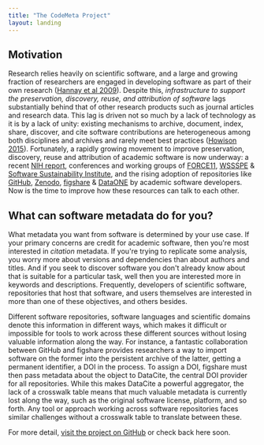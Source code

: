```yaml
---
title: "The CodeMeta Project"
layout: landing
---
```


## Motivation

Research relies heavily on scientific software, and a large and growing fraction of researchers are engaged in developing software as part of their own research ([Hannay et al 2009](https://doi.org/10.1109/SECSE.2009.5069155 "How do scientists develop and use scientific software?")). Despite this, _infrastructure to  support the preservation, discovery, reuse, and attribution of software_ lags substantially behind that of other research products such as journal  articles and research data. This lag is driven not so much by a lack of  technology as it is by a lack of unity: existing mechanisms to archive,  document, index, share, discover, and cite software contributions are heterogeneous among both disciplines and archives and rarely meet best practices ([Howison 2015](https://doi.org/10.1002/asi.23538 "Software in the scientific literature: Problems with seeing, finding, and using software mentioned in the biology literature")).  Fortunately, a rapidly growing movement to improve preservation, discovery, reuse and attribution of academic software is now underway: a recent [NIH report](http://softwarediscoveryindex.org), conferences and working groups of [FORCE11](https://www.force11.org/), [WSSSPE](http://wssspe.researchcomputing.org.uk/) & [Software Sustainability Institute](http://www.software.ac.uk/), and the rising adoption of repositories like [GitHub](https://github.com), [Zenodo](https://zenodo.org), [figshare](https://figshare.com) & [DataONE](https://www.dataone.org) by academic software developers. Now is the time to improve how these resources can talk to each other.  

## What can software metadata do for you?

What metadata you want from software is determined by your use case.  If your primary concerns are credit for academic software, then you're most interested in _citation_ metadata.  If you're trying to replicate some analysis, you worry more about versions and dependencies than about authors and titles.  And if you seek to discover software you don't already know about that is suitable for a particular task, well then you are interested more in keywords and descriptions. Frequently, developers of scientific software, repositories that host that software, and users themselves are interested in more than one of these objectives, and others besides.

Different software repositories, software languages and scientific domains denote this information in different ways, which makes it difficult or impossible for tools to work across these different sources without losing valuable information along the way.  For instance, a fantastic collaboration between GitHub and figshare provides researchers a way to import software on the former into the persistent archive of the latter, getting a permanent identifier, a DOI in the process.  To assign a DOI, figshare must then pass metadata about the object to DataCite, the central DOI provider for all repositories.  While this makes DataCite a powerful aggregator, the lack of a crosswalk table means that much valuable metadata is currently lost along the way, such as the original software license, platform, and so forth. Any tool or approach working across software repositories faces similar challenges without a crosswalk table to translate between these.

For more detail, [visit the project on GitHub](https://github.com/codemeta/codemeta) or check back here soon.
